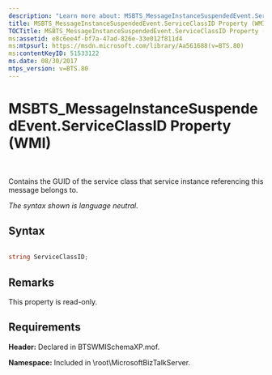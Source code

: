 ```yaml
---
description: "Learn more about: MSBTS_MessageInstanceSuspendedEvent.ServiceClassID Property (WMI)"
title: MSBTS_MessageInstanceSuspendedEvent.ServiceClassID Property (WMI)
TOCTitle: MSBTS_MessageInstanceSuspendedEvent.ServiceClassID Property (WMI)
ms:assetid: e8c6ee4f-bf7a-47ad-826e-33e012f811d4
ms:mtpsurl: https://msdn.microsoft.com/library/Aa561688(v=BTS.80)
ms:contentKeyID: 51533122
ms.date: 08/30/2017
mtps_version: v=BTS.80
---
```


# MSBTS\_MessageInstanceSuspendedEvent.ServiceClassID Property (WMI)

 

Contains the GUID of the service class that service instance referencing this message belongs to.

*The syntax shown is language neutral.*

## Syntax

```C#
  
string ServiceClassID;  
```

## Remarks

This property is read-only.

## Requirements

**Header:** Declared in BTSWMISchemaXP.mof.

**Namespace:** Included in \\root\\MicrosoftBizTalkServer.

